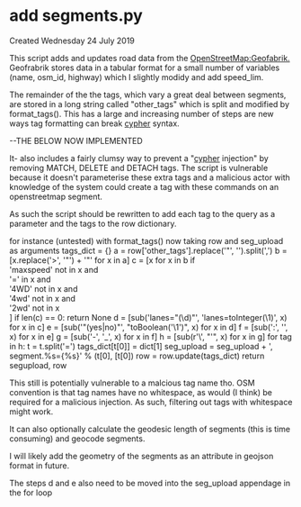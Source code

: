 # add segments.py
Created Wednesday 24 July 2019

This script adds and updates road data from the [OpenStreetMap:Geofabrik.](./OpenStreetMap/Geofabrik..md) 
Geofrabrik stores data in a tabular format for a small number of variables (name, osm_id, highway) which I slightly modidy and add speed_lim.

The remainder of the the tags, which vary a great deal between segments, are stored in a long string called "other_tags" which is split and  modified by format_tags(). This has a large and increasing number of steps are new ways tag formatting can break [cypher](./Storage_of_processed_data/neo4j/cypher.md) syntax.

--THE BELOW NOW IMPLEMENTED

It- also includes a fairly clumsy way to prevent a "[cypher](./Storage_of_processed_data/neo4j/cypher.md) injection" by removing MATCH, DELETE and DETACH tags. The script is vulnerable because it doesn't parameterise these extra tags and a malicious actor with knowledge of the system could create a tag with these commands on an openstreetmap segment. 

As such the script should be rewritten to add each tag to the query as a parameter and the tags to the row dictionary.

for instance (untested) with format_tags() now taking row and seg_upload as arguments
	tags_dict = {}
	a = row['other_tags'].replace('"', '').split(',')
	b = [x.replace('>', '"') + '"'  for x in a]
	  c = [x for x in b if \
	       'maxspeed' not in x and \
	       '=' in x and \
	       '4WD' not in x and \
	       '4wd' not in x and \
	       '2wd' not in x\
	   ]
	  if len(c) == 0:
	    return None
	  d = [sub('lanes="(\d)"', 'lanes=toInteger(\\1)', x) for x in c]
	  e = [sub('"(yes|no)"', "toBoolean('\\1')", x) for x in d]
	  f = [sub(':', '', x) for x in e]
	  g = [sub('-', '_', x) for x in f]
	  h = [sub(r'\\', "'", x) for x in g]
	for tag in h:
		t = t.split('=')
		tags_dict[t[0]] = dict[1]
		seg_upload = seg_upload + ', segment.%s={%s}' % (t[0], [t[0])
	row = row.update(tags_dict)
	return segupload, row
		



This still is potentially vulnerable to a malcious tag name tho. OSM convention is that tag names have no whitespace, as would (I think) be required for a malicious injection. As such, filtering out tags with whitespace might work.

It can also optionally calculate the geodesic length of segments (this is time consuming) and geocode segments.

I will likely add the geometry of the segments as an attribute in geojson format in future.

The steps d and e also need to be moved into the seg_upload appendage in the for loop

